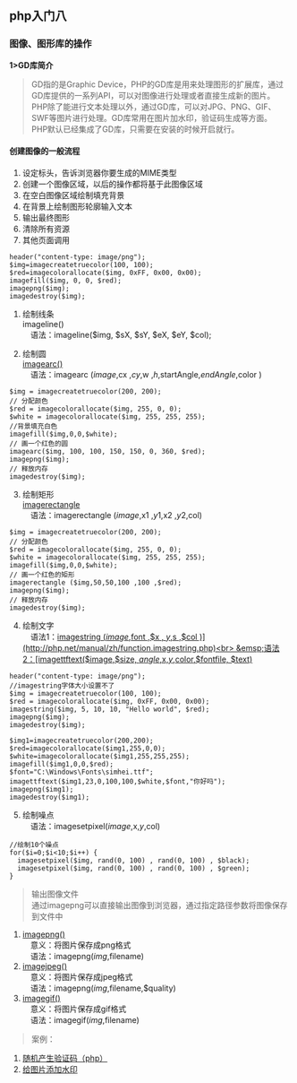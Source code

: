 ##  php入门八<br>
### 图像、图形库的操作<br>
**1>GD库简介**
>GD指的是Graphic Device，PHP的GD库是用来处理图形的扩展库，通过GD库提供的一系列API，可以对图像进行处理或者直接生成新的图片。<br>
PHP除了能进行文本处理以外，通过GD库，可以对JPG、PNG、GIF、SWF等图片进行处理。GD库常用在图片加水印，验证码生成等方面。<br>
PHP默认已经集成了GD库，只需要在安装的时候开启就行。<br>

#### 创建图像的一般流程<br>
1. 设定标头，告诉浏览器你要生成的MIME类型<br>
2. 创建一个图像区域，以后的操作都将基于此图像区域<br>
3. 在空白图像区域绘制填充背景<br>
4. 在背景上绘制图形轮廓输入文本<br>
5. 输出最终图形<br>
6. 清除所有资源<br>
7. 其他页面调用<br>

```
header("content-type: image/png");
$img=imagecreatetruecolor(100, 100);
$red=imagecolorallocate($img, 0xFF, 0x00, 0x00);
imagefill($img, 0, 0, $red);
imagepng($img);
imagedestroy($img);
```
1. 绘制线条<br>
imageline()<br>
&emsp;语法：imageline($img, $sX, $sY, $eX, $eY, $col);<br>

2. 绘制圆<br>
[imagearc()](http://php.net/manual/zh/function.imagearc.php)<br>
&emsp;语法：imagearc ($image ,$cx ,$cy ,$w ,$h ,$startAngle,$endAngle,$color )
```
$img = imagecreatetruecolor(200, 200);
// 分配颜色
$red = imagecolorallocate($img, 255, 0, 0);
$white = imagecolorallocate($img, 255, 255, 255);
//背景填充白色
imagefill($img,0,0,$white);
// 画一个红色的圆
imagearc($img, 100, 100, 150, 150, 0, 360, $red);
imagepng($img);
// 释放内存
imagedestroy($img);
```

3. 绘制矩形<br>
[imagerectangle](http://php.net/manual/zh/function.imagerectangle.php)<br>
&emsp;语法：imagerectangle ($image ,$x1 ,$y1 ,$x2 ,$y2 ,$col)
```
$img = imagecreatetruecolor(200, 200);
// 分配颜色
$red = imagecolorallocate($img, 255, 0, 0);
$white = imagecolorallocate($img, 255, 255, 255);
imagefill($img,0,0,$white);
// 画一个红色的矩形
imagerectangle ($img,50,50,100 ,100 ,$red);
imagepng($img);
// 释放内存
imagedestroy($img);
```

4. 绘制文字<br>
&emsp;语法1：[imagestring ($image ,$font ,$x , $y ,$s ,$col )](http://php.net/manual/zh/function.imagestring.php)<br>
&emsp;语法2：[imagettftext($image,$size, $angle,$x,$y,$color,$fontfile, $text)](http://php.net/manual/zh/function.imagettftext.php)
```
header("content-type: image/png");
//imagestring字体大小设置不了
$img = imagecreatetruecolor(100, 100);
$red = imagecolorallocate($img, 0xFF, 0x00, 0x00);
imagestring($img, 5, 10, 10, "Hello world", $red);
imagepng($img);
imagedestroy($img);

$img1=imagecreatetruecolor(200,200);
$red=imagecolorallocate($img1,255,0,0);
$white=imagecolorallocate($img1,255,255,255);
imagefill($img1,0,0,$red);
$font="C:\Windows\Fonts\simhei.ttf";
imagettftext($img1,23,0,100,100,$white,$font,"你好吗");
imagepng($img1);
imagedestroy($img1);
```

5. 绘制噪点<br>
&emsp;语法：imagesetpixel($image,$x,$y,$col)
```
//绘制10个噪点
for($i=0;$i<10;$i++) {
  imagesetpixel($img, rand(0, 100) , rand(0, 100) , $black); 
  imagesetpixel($img, rand(0, 100) , rand(0, 100) , $green);
}
```

>输出图像文件<br>
通过imagepng可以直接输出图像到浏览器，通过指定路径参数将图像保存到文件中
1. [imagepng()](http://php.net/manual/zh/function.imagejpeg.php) <br>
&emsp;意义：将图片保存成png格式<br>
&emsp;语法：imagepng($img,$filename)<br>
2. [imagejpeg()](http://php.net/manual/zh/function.imagejpeg.php)<br>
&emsp;意义：将图片保存成jpeg格式<br>
&emsp;语法：imagepng($img,$filename,$quality)<br>
3. [imagegif()](http://php.net/manual/zh/function.imagegif.php)<br>
&emsp;意义：将图片保存成gif格式<br>
&emsp;语法：imagegif($img,$filename)

>案例：
1. [随机产生验证码（php）](https://github.com/shinanye/validate/blob/master/identityingCode.html)<br>
2. [给图片添加水印](https://github.com/shinanye/validate/blob/master/Dewatermark.html) 
